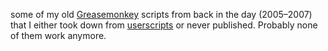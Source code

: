 some of my old [Greasemonkey](http://greasespot.net) scripts from back in the day (2005–2007) that I either took down from [userscripts](http://userscripts-mirror.org/users/442) or never published. Probably none of them work anymore.
